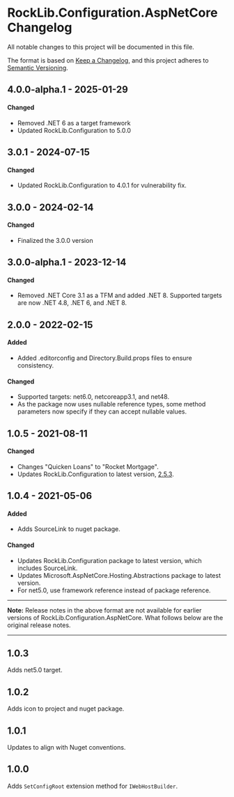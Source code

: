 # RockLib.Configuration.AspNetCore Changelog

All notable changes to this project will be documented in this file.

The format is based on [Keep a Changelog](https://keepachangelog.com/en/1.0.0/),
and this project adheres to [Semantic Versioning](https://semver.org/spec/v2.0.0.html).

## 4.0.0-alpha.1 - 2025-01-29

#### Changed
- Removed .NET 6 as a target framework
- Updated RockLib.Configuration to 5.0.0

## 3.0.1 - 2024-07-15

#### Changed
- Updated RockLib.Configuration to 4.0.1 for vulnerability fix.

## 3.0.0 - 2024-02-14

#### Changed
- Finalized the 3.0.0 version

## 3.0.0-alpha.1 - 2023-12-14

#### Changed
- Removed .NET Core 3.1 as a TFM and added .NET 8. Supported targets are now .NET 4.8, .NET 6, and .NET 8.

## 2.0.0 - 2022-02-15

#### Added

- Added .editorconfig and Directory.Build.props files to ensure consistency.

#### Changed

- Supported targets: net6.0, netcoreapp3.1, and net48.
- As the package now uses nullable reference types, some method parameters now specify if they can accept nullable values.

## 1.0.5 - 2021-08-11

#### Changed

- Changes "Quicken Loans" to "Rocket Mortgage".
- Updates RockLib.Configuration to latest version, [2.5.3](https://github.com/RockLib/RockLib.Configuration/blob/main/RockLib.Configuration/CHANGELOG.md#253---2021-08-11).

## 1.0.4 - 2021-05-06

#### Added

- Adds SourceLink to nuget package.

#### Changed

- Updates RockLib.Configuration package to latest version, which includes SourceLink.
- Updates Microsoft.AspNetCore.Hosting.Abstractions package to latest version.
- For net5.0, use framework reference instead of package reference.

----

**Note:** Release notes in the above format are not available for earlier versions of
RockLib.Configuration.AspNetCore. What follows below are the original release notes.

----

## 1.0.3

Adds net5.0 target.

## 1.0.2

Adds icon to project and nuget package.

## 1.0.1

Updates to align with Nuget conventions.

## 1.0.0

Adds `SetConfigRoot` extension method for `IWebHostBuilder`.
